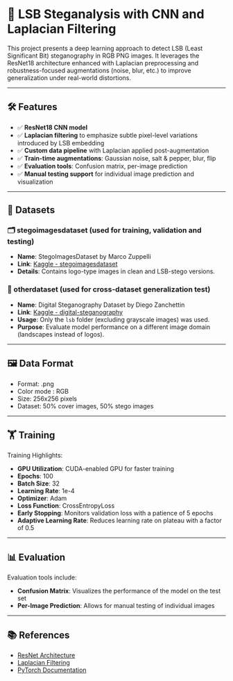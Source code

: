 # 🧠 LSB Steganalysis with CNN and Laplacian Filtering

This project presents a deep learning approach to detect LSB (Least Significant Bit) steganography in RGB PNG images. It leverages the ResNet18 architecture enhanced with Laplacian preprocessing and robustness-focused augmentations (noise, blur, etc.) to improve generalization under real-world distortions.

---

## 🛠️ Features

- ✅ **ResNet18 CNN model**
- ✅ **Laplacian filtering** to emphasize subtle pixel-level variations introduced by LSB embedding
- ✅ **Custom data pipeline** with Laplacian applied post-augmentation
- ✅ **Train-time augmentations**: Gaussian noise, salt & pepper, blur, flip
- ✅ **Evaluation tools**: Confusion matrix, per-image prediction
- ✅ **Manual testing support** for individual image prediction and visualization

---

## 🧪 Datasets

### 🗂️ stegoimagesdataset (used for training, validation and testing)
- **Name**: StegoImagesDataset by Marco Zuppelli  
- **Link**: [Kaggle - stegoimagesdataset](https://www.kaggle.com/datasets/marcozuppelli/stegoimagesdataset)  
- **Details**: Contains logo-type images in clean and LSB-stego versions.

### 🌄 otherdataset (used for cross-dataset generalization test)
- **Name**: Digital Steganography Dataset by Diego Zanchettin  
- **Link**: [Kaggle - digital-steganography](https://www.kaggle.com/datasets/diegozanchett/digital-steganography)  
- **Usage**: Only the `lsb` folder (excluding grayscale images) was used.  
- **Purpose**: Evaluate model performance on a different image domain (landscapes instead of logos).

---

## 🖼️ Data Format

- Format: .png
- Color mode : RGB
- Size: 256x256 pixels
- Dataset: 50% cover images, 50% stego images

---

## 🏋️ Training

Training Highlights:
- **GPU Utilization**: CUDA-enabled GPU for faster training
- **Epochs**: 100
- **Batch Size**: 32
- **Learning Rate**: 1e-4
- **Optimizer**: Adam
- **Loss Function**: CrossEntropyLoss
- **Early Stopping**: Monitors validation loss with a patience of 5 epochs
- **Adaptive Learning Rate**: Reduces learning rate on plateau with a factor of 0.5

---

## 📊 Evaluation

Evaluation tools include:
- **Confusion Matrix**: Visualizes the performance of the model on the test set
- **Per-Image Prediction**: Allows for manual testing of individual images


--- 
## 📚 References

- [ResNet Architecture](https://pytorch.org/vision/main/models/generated/torchvision.models.resnet18.html)
- [Laplacian Filtering](https://docs.opencv.org/4.x/d5/db5/tutorial_laplace_operator.html)
- [PyTorch Documentation](https://pytorch.org/docs/stable/index.html)